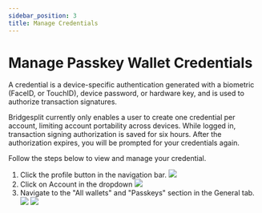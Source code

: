 ```yaml
---
sidebar_position: 3
title: Manage Credentials
---
```

# Manage Passkey Wallet Credentials
A credential is a device-specific authentication generated with a biometric (FaceID, or TouchID), device password, or hardware key, and is used to authorize transaction signatures.

Bridgesplit currently only enables a user to create one credential per account, limiting account portability across devices. While logged in, transaction signing authorization is saved for six hours. After the authorization expires, you will be prompted for your credentials again.

Follow the steps below to view and manage your credential.

1. Click the profile button in the navigation bar.
![](https://d3q7ie80jbiqey.cloudfront.net/media/image/zoom/ae997dff-ee7b-4a88-9b30-26cc421ad1b4/1/97.883597883598/1.6899766899767?0)
2. Click on Account in the dropdown
![](https://d3q7ie80jbiqey.cloudfront.net/media/image/zoom/eb46e348-1ec7-4763-8ace-296f6c84163b/1/0/0?0)
3. Navigate to the "All wallets" and "Passkeys" section in the General tab.
![](https://d3q7ie80jbiqey.cloudfront.net/media/image/zoom/04661ca5-745d-4866-9465-3905c3befa53/1/0/0?0)
![](https://d3q7ie80jbiqey.cloudfront.net/media/image/zoom/b4a1070d-028b-48c2-a17d-807d1674a07f/1/0/0?0)